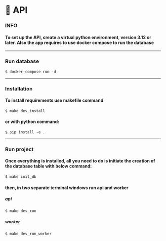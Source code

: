 # 🧠 API

### INFO
#### To set up the API, create a virtual python environment, version 3.12 or later. Also the app requires to use docker compose to run the database

-------

### Run database
```
$ docker-compose run -d
```
-----
### Installation

#### To install requirements use makefile command
```
$ make dev_install
```

#### or with python command:

```
$ pip install -e .
```
------
### Run project

#### Once everything is installed, all you need to do is initiate the creation of the database table with below command:
```
$ make init_db
```

#### then, in two separate terminal windows run api and worker

##### api
```
$ make dev_run
```

##### worker
```
$ make dev_run_worker
```
